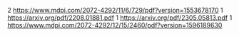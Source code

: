 2 https://www.mdpi.com/2072-4292/11/6/729/pdf?version=1553678170
1 https://arxiv.org/pdf/2208.01881.pdf
1 https://arxiv.org/pdf/2305.05813.pdf
1 https://www.mdpi.com/2072-4292/12/15/2460/pdf?version=1596189630
